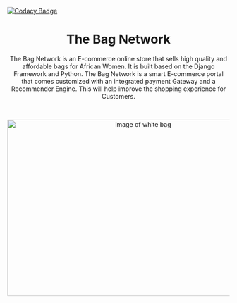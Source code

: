 
[![Codacy Badge](https://api.codacy.com/project/badge/Grade/7944707d65734cc586a4f0be011352b1)](https://app.codacy.com/gh/BuildForSDGCohort2/The_Bag_Network?utm_source=github.com&utm_medium=referral&utm_content=BuildForSDGCohort2/The_Bag_Network&utm_campaign=Badge_Grade_Settings)

<h1 align="center">The Bag Network</h1>

<p align="center">
The Bag Network is an E-commerce online store that sells high quality and affordable bags for African Women. It is built based on the Django Framework and Python. The Bag Network is a smart E-commerce portal that comes customized with an integrated payment Gateway and a Recommender Engine. This will help improve the shopping experience for Customers.
</p>
<br>
<p align="center">
<img height=400 width=600 src="https://github.com/BuildForSDGCohort2/The_Bag_Network/blob/develop/images/bag-network.jpg?raw=true" alt="image of white bag">
</p>
